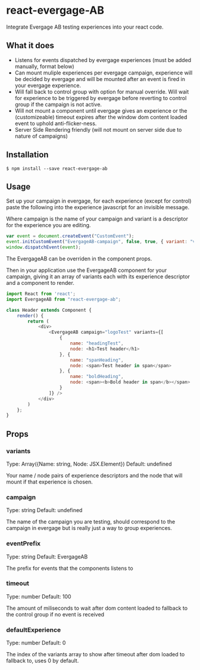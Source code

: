 # react-evergage-AB

Integrate Evergage AB testing experiences into your react code.


## What it does

 - Listens for events dispatched by evergage experiences (must be added manually, format below)
 - Can mount muliple experiences per evergage campaign, experience will be decided by evergage and will be mounted after an event is fired in your evergage experience.
 - Will fall back to control group with option for manual override. Will wait for experience to be triggered by evergage before reverting to control group if the campaign is not active.
 - Will not mount a component until evergage gives an experience or the (customizeable) timeout expires after the window dom content loaded event to uphold anti-flicker-ness. 
 - Server Side Rendering friendly (will not mount on server side due to nature of campaigns)

## Installation

```
$ npm install --save react-evergage-ab
```

## Usage

Set up your campaign in evergage, for each experience (except for control) paste the following into the experience javascript for an invisible message.

Where campaign is the name of your campaign and variant is a descriptor for the experience you are editing.

```javascript  
var event = document.createEvent("CustomEvent");
event.initCustomEvent("EvergageAB-campaign", false, true, { variant: "variant"});
window.dispatchEvent(event);
```
The EvergageAB can be overriden in the component props. 

Then in your application use the EvergageAB component for your campaign, giving it an array of variants each with its experience descriptor and a component to render.

```javascript
import React from 'react';
import EvergageAB from "react-evergage-ab";

class Header extends Component {
    render() {
        return (
            <div>
                <EvergageAB campaign="logoTest" variants={[
                    {
                        name: "headingTest",
                        node: <h1>Test header</h1>
                    }, {
                        name: "spanHeading",
                        node: <span>Test header in span</span>
                    }, {
                        name: "boldHeading",
                        node: <span><b>Bold header in span</b></span>
                    }
                ]} />
            </div>
        )
    };
}
```


## Props

### variants

Type: Array({Name: string, Node: JSX.Element}) Default: undefined

Your name / node pairs of experience descriptors and the node that will mount if that experience is chosen.

### campaign

Type: string  Default: undefined

The name of the campaign you are testing, should correspond to the campaign in evergage but is really just a way to group experiences.

### eventPrefix

Type: string Default: EvergageAB

The prefix for events that the components listens to

### timeout

Type: number Default: 100

The amount of miliseconds to wait after dom content loaded to fallback to the control group if no event is received

### defaultExperience

Type: number Default: 0

The index of the variants array to show after timeout after dom loaded to fallback to, uses 0 by default.